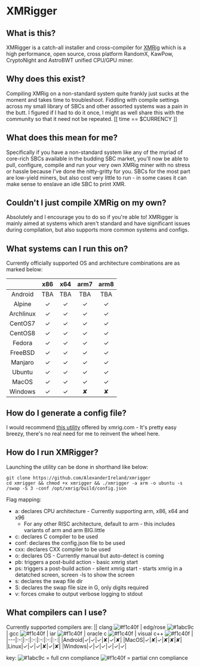 # XMRigger

## What is this?
XMRigger is a catch-all installer and cross-compiler for [XMRig](https://github.com/xmrig/xmrig) which is a high performance, open source, cross platform RandomX, KawPow, CryptoNight and AstroBWT unified CPU/GPU miner.

## Why does this exist?
Compiling XMRig on a non-standard system quite frankly just sucks at the moment and takes time to troubleshoot. Fiddling with compile settings across my small library of SBCs and other assorted systems was a pain in the butt. I figured if I had to do it once, I might as well share this with the community so that it need not be repeated. [[ time == $CURRENCY ]]

## What does this mean for me? 
Specifically if you have a non-standard system like any of the myriad of core-rich SBCs available in the budding SBC market, you'll now be able to pull, configure, compile and run your very own XMRig miner with no stress or hassle because I've done the nitty-gritty for you. SBCs for the most part are low-yield miners, but also cost very little to run - in some cases it can make sense to enslave an idle SBC to print XMR.

## Couldn't I just compile XMRig on my own?
Absolutely and I encourage you to do so if you're able to! XMRigger is mainly aimed at systems which aren't standard and have significant issues during compilation, but also supports more common systems and configs.

## What systems can I run this on?
Currently officially supported OS and architecture combinations are as marked below:

||x86|x64|arm7|arm8|
|:-:|:-:|:-:|:-:|:-:|
|Android|TBA|TBA|TBA|TBA|
|Alpine|✓|✓|✓|✓|
|Archlinux|✓|✓|✓|✓|
|CentOS7|✓|✓|✓|✓|
|CentOS8|✓|✓|✓|✓|
|Fedora|✓|✓|✓|✓|
|FreeBSD|✓|✓|✓|✓|
|Manjaro|✓|✓|✓|✓|
|Ubuntu|✓|✓|✓|✓|
|MacOS|✓|✓|✓|✓|
|Windows|✓|✓|✘|✘|

## How do I generate a config file?
I would recommend [this utility](https://xmrig.com/wizard) offered by xmrig.com - It's pretty easy breezy, there's no real need for me to reinvent the wheel here.

## How do I run XMRigger?
Launching the utility can be done in shorthand like below:
```
git clone https://github.com/AlexanderIreland/xmrigger
cd xmrigger && chmod +x xmrigger && ./xmrigger -a arm -o ubuntu -s /swap -S 3 -conf /opt/xmrig/build/config.json
```

Flag mapping:
  - a: declares CPU architecture - Currently supporting arm, x86, x64 and x96
    - For any other RISC architecture, default to arm - this includes variants of arm and arm BIG.little
  - c: declares C compiler to be used
  - conf: declares the config.json file to be used
  - cxx: declares CXX compiler to be used
  - o: declares OS - Currently manual but auto-detect is coming
  - pb: triggers a post-build action - basic xmrig start
  - ps: triggers a post-build action - silent xmrig start - starts xmrig in a detatched screen, screen -ls to show the screen
  - s: declares the swap file dir
  - S: declares the swap file size in G, only digits required
  - v: forces cmake to output verbose logging to stdout

## What compilers can I use?
Currently supported compilers are: 
|| clang ![#f1c40f](https://via.placeholder.com/15/f1c40f/000000?text=+) | edg/rose ![#1abc9c](https://via.placeholder.com/15/1abc9c/000000?text=+) | gcc ![#f1c40f](https://via.placeholder.com/15/f1c40f/000000?text=+) | iar ![#f1c40f](https://via.placeholder.com/15/f1c40f/000000?text=+) | oracle c ![#f1c40f](https://via.placeholder.com/15/f1c40f/000000?text=+) | visual c++ ![#f1c40f](https://via.placeholder.com/15/f1c40f/000000?text=+) |
|---|:-:|:-:|:-:|:-:|:-:|:-:|
|Android|✓|✓|✓|✘|✓|✘|
|MacOS|✓|✘|✓|✘|✘|✘|
|Linux|✓|✓|✓|✘|✓|✘|
|Windows|✓|✓|✓|✓|✓|✓|

key: ![#1abc9c](https://via.placeholder.com/15/1abc9c/000000?text=+) = full cnn compliance ![#f1c40f](https://via.placeholder.com/15/f1c40f/000000?text=+) = partial cnn compliance
